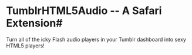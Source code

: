 # TumblrHTML5Audio -- A Safari Extension#

Turn all of the icky Flash audio players in your Tumblr dashboard into sexy HTML5 players!

